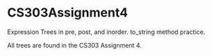 # CS303Assignment4
Expression Trees in pre, post, and inorder. to_string method practice.

All trees are found in the CS303 Assignment 4.
